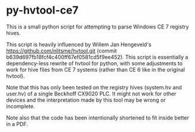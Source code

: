 # py-hvtool-ce7

This is a small python script for attempting to parse Windows CE 7 registry
hives.

This script is heavily influenced by Willem Jan Hengeveld's
<https://github.com/nlitsme/hvtool.git> (commit
b639d697fb18fcf4c400ff67ef0581cd5f9ee452). This script is essentially a
dependency-less rewrite of hvtool for python, with some adjustments to work
for hive files from CE 7 systems (rather than CE 6 like in the original
hvtool).

Note that this has only been tested on the registry hives (system.hv and
user.hv) of a single Beckhoff CX9020 PLC. It might not work for other devices
and the interpretation made by this tool may be wrong or incomplete.

Note also that the code has been intentionally shortened to fit inside better
in a PDF.
